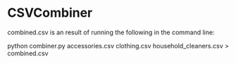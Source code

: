 # CSVCombiner

combined.csv is an result of running the following in the command line:

python combiner.py accessories.csv clothing.csv household_cleaners.csv > combined.csv
